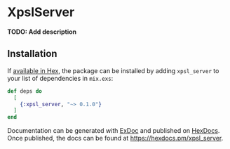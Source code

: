 # XpslServer

**TODO: Add description**

## Installation

If [available in Hex](https://hex.pm/docs/publish), the package can be installed
by adding `xpsl_server` to your list of dependencies in `mix.exs`:

```elixir
def deps do
  [
    {:xpsl_server, "~> 0.1.0"}
  ]
end
```

Documentation can be generated with [ExDoc](https://github.com/elixir-lang/ex_doc)
and published on [HexDocs](https://hexdocs.pm). Once published, the docs can
be found at <https://hexdocs.pm/xpsl_server>.

